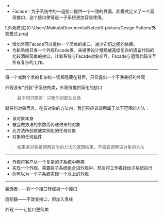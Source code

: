 * 
* Facade：为子系统中的一组接口提供一个一致的界面，此模式定义了一个高层接口，这个接口使得这一子系统更加容易使用。

![外观模式](C:\Users\Maktub\Documents\Notes\0-picture/Design Pattern/外观模式.png)

* 增加外观Facade可以提供一个简单的接口，减少它们之间的依赖。
* 为新系统开发一个外观Facade类，来提供设计粗糙或高度复杂的遗留代码的比较清晰简单的接口，让新系统与Facade对象交互，Facade与遗留代码交互所有复杂的工作。

---

将一个或数个类的复杂的一切都隐藏在背后，只显露出一个干净美好的外观

外观没有“封装”子系统的类，外观值提供简化的接口

> 最少知识原则：只和你的密友谈话

就任何对象而言，在该对象的方法内，我们只应该调用属于以下范围的方法：

* 该对象本身
* 被当做方法的参数而传递进来的对象
* 此方法所创建或实例化的任何对象
* 对象的任何组件

>如果某对象是调用其他的方法的返回结果，不需要调用该对象的方法

---

* 外观将客户从一个复杂的子系统中解耦
* 实现一个外观，需要将子系统组合进外观中，然后将工作委托给子系统执行
* 你可以为一个子系统实现一个以上的外观

---

装饰者——将一个接口转成另一个接口

适配器——不改变接口，但加入责任

外观    ——让接口更简单